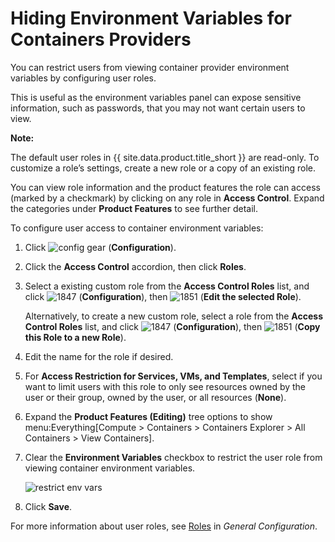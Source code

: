 # Hiding Environment Variables for Containers Providers

You can restrict users from viewing container provider environment
variables by configuring user roles.

This is useful as the environment variables panel can expose sensitive
information, such as passwords, that you may not want certain users to
view.

**Note:**

The default user roles in {{ site.data.product.title_short }} are read-only. To customize a role’s settings, create a new role or a copy of an existing
role.

You can view role information and the product features the role can access (marked by a checkmark) by clicking on any role in **Access Control**. Expand the categories under **Product Features** to see further detail.

To configure user access to container environment variables:

1.  Click ![config gear](../images/config-gear.png) (**Configuration**).

2.  Click the **Access Control** accordion, then click **Roles**.

3.  Select a existing custom role from the **Access Control Roles** list, and click ![1847](../images/1847.png) (**Configuration**), then ![1851](../images/1851.png) (**Edit the selected Role**).

    Alternatively, to create a new custom role, select a role from the **Access Control Roles** list, and click ![1847](../images/1847.png) (**Configuration**), then ![1851](../images/1851.png) (**Copy this Role to a new Role**).

4.  Edit the name for the role if desired.

5.  For **Access Restriction for Services, VMs, and Templates**, select if you want to limit users with this role to only see resources owned by the user or their group, owned by the user, or all resources (**None**).

6.  Expand the **Product Features (Editing)** tree options to show menu:Everything\[Compute \> Containers \> Containers Explorer \> All
    Containers \> View Containers\].

7.  Clear the **Environment Variables** checkbox to restrict the user role from viewing container environment variables.

    ![restrict env vars](../images/restrict_env_vars.png)

8.  Click **Save**.

For more information about user roles, see [Roles](../general_configuration/index.html#roles) in *General Configuration*.

